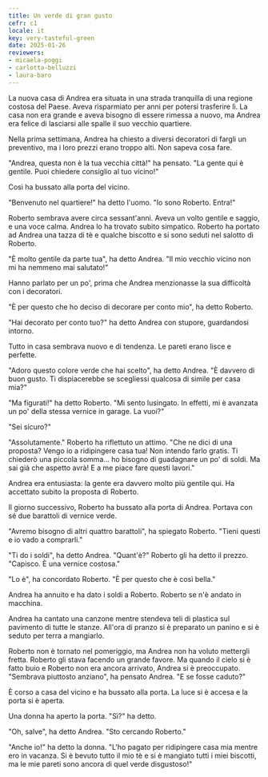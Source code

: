 ```yaml
---
title: Un verde di gran gusto
cefr: c1
locale: it
key: very-tasteful-green
date: 2025-01-26
reviewers:
- micaela-poggi
- carlotta-belluzzi
- laura-baro
---
```


La nuova casa di Andrea era situata in una strada tranquilla di una regione costosa del Paese. Aveva risparmiato per anni per potersi trasferire lì. La casa non era grande e aveva bisogno di essere rimessa a nuovo, ma Andrea era felice di lasciarsi alle spalle il suo vecchio quartiere.

Nella prima settimana, Andrea ha chiesto a diversi decoratori di fargli un preventivo, ma i loro prezzi erano troppo alti. Non sapeva cosa fare.

"Andrea, questa non è la tua vecchia città!" ha pensato. "La gente qui è gentile. Puoi chiedere consiglio al tuo vicino!"

Così ha bussato alla porta del vicino.

"Benvenuto nel quartiere!" ha detto l'uomo. "Io sono Roberto. Entra!"

Roberto sembrava avere circa sessant'anni. Aveva un volto gentile e saggio, e una voce calma. Andrea lo ha trovato subito simpatico. Roberto ha portato ad Andrea una tazza di tè e qualche biscotto e si sono seduti nel salotto di Roberto.

"È molto gentile da parte tua", ha detto Andrea. "Il mio vecchio vicino non mi ha nemmeno mai salutato!"

Hanno parlato per un po', prima che Andrea menzionasse la sua difficoltà con i decoratori.

"È per questo che ho deciso di decorare per conto mio", ha detto Roberto.

"Hai decorato per conto tuo?" ha detto Andrea con stupore, guardandosi intorno.

Tutto in casa sembrava nuovo e di tendenza. Le pareti erano lisce e perfette.

"Adoro questo colore verde che hai scelto", ha detto Andrea. "È davvero di buon gusto. Ti dispiacerebbe se scegliessi qualcosa di simile per casa mia?"

"Ma figurati!" ha detto Roberto. "Mi sento lusingato. In effetti, mi è avanzata un po' della stessa vernice in garage. La vuoi?"

"Sei sicuro?"

"Assolutamente." Roberto ha riflettuto un attimo. "Che ne dici di una proposta? Vengo io a ridipingere casa tua! Non intendo farlo gratis. Ti chiederò una piccola somma... ho bisogno di guadagnare un po' di soldi. Ma sai già che aspetto avrà! E a me piace fare questi lavori."

Andrea era entusiasta: la gente era davvero molto più gentile qui. Ha accettato subito la proposta di Roberto.

Il giorno successivo, Roberto ha bussato alla porta di Andrea. Portava con sé due barattoli di vernice verde.

"Avremo bisogno di altri quattro barattoli", ha spiegato Roberto. "Tieni questi e io vado a comprarli."

"Ti do i soldi", ha detto Andrea. "Quant'è?" Roberto gli ha detto il prezzo. "Capisco. È una vernice costosa."

"Lo è", ha concordato Roberto. "È per questo che è così bella."

Andrea ha annuito e ha dato i soldi a Roberto. Roberto se n'è andato in macchina.

Andrea ha cantato una canzone mentre stendeva teli di plastica sul pavimento di tutte le stanze. All'ora di pranzo si è preparato un panino e si è seduto per terra a mangiarlo.

Roberto non è tornato nel pomeriggio, ma Andrea non ha voluto mettergli fretta. Roberto gli stava facendo un grande favore. Ma quando il cielo si è fatto buio e Roberto non era ancora arrivato, Andrea si è preoccupato. "Sembrava piuttosto anziano", ha pensato Andrea. "E se fosse caduto?"

È corso a casa del vicino e ha bussato alla porta. La luce si è accesa e la porta si è aperta.

Una donna ha aperto la porta. "Sì?" ha detto.

"Oh, salve", ha detto Andrea. "Sto cercando Roberto."

"Anche io!" ha detto la donna. "L'ho pagato per ridipingere casa mia mentre ero in vacanza. Si è bevuto tutto il mio tè e si è mangiato tutti i miei biscotti, ma le mie pareti sono ancora di quel verde disgustoso!"